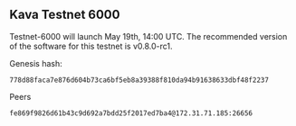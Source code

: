 ## Kava Testnet 6000
Testnet-6000 will launch May 19th, 14:00 UTC. The recommended version of the software for this testnet is v0.8.0-rc1.

Genesis hash:

```
778d88faca7e876d604b73ca6bf5eb8a39388f810da94b91638633dbf48f2237
```

Peers

```
fe869f9826d61b43c9d692a7bdd25f2017ed7ba4@172.31.71.185:26656
```